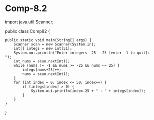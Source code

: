 # Comp-8.2

import java.util.Scanner;

public class Comp82 {

    public static void main(String[] args) {
		Scanner scan = new Scanner(System.in);
        int[] integs = new int[51];
        System.out.println("Enter integers -25 - 25 [enter -1 to quit]: ");
        int nums = scan.nextInt();
        while (nums != -1 && nums >= -25 && nums <= 25) {
            integs[nums+25]++;
            nums = scan.nextInt();
        }
        for (int index = 0; index <= 50; index++) {
            if (integs[index] > 0) {
                System.out.println(index-25 + " : " + integs[index]);
            }
        }
    }

}
